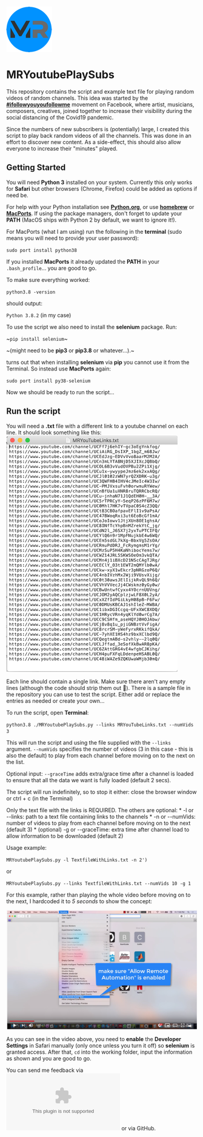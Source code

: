 ![](ImageForREADME/MRicon-40.png)

# MRYoutubePlaySubs
 
This repository contains the script and example text file for playing 
random videos of random channels. This idea was started by the **[\#ifollowyouyoufollowme](https://www.facebook.com/search/top/?q=%23ifollowyouyoufollowme&epa=SEARCH_BOX)**
movement on Facebook, where artist, musicians, composers, creatives, joined together
to increase their visibility during the social distancing of the Covid19 pandemic.

Since the numbers of new subscribers is (potentially) large, I created this script to
play back random videos of all the channels. This was done in an effort to discover new
content. As a side-effect, this should also allow everyone to increase their "minutes" played.

## Getting Started

You will need **Python 3** installed on your system. Currently this only works for **Safari** but other browsers (Chrome, Firefox) could be added as options if need be.

For help with your Python installation see **[Python.org](https://www.python.org)**, or use 
**[homebrew](https://brew.sh)** or **[MacPorts](https://www.macports.org)**. If using 
the package managers, don't forget to update your **PATH** (MacOS ships with Python 2 by default, we want to ignore it!). 

For MacPorts (what I am using) run the following in the **terminal** (sudo means you will need to provide your user password): 

`sudo port install python38`

If you installed **MacPorts** it already updated the **PATH** in your `.bash_profile`... you are good to go.

To make sure everything worked:

`python3.8 -version`

should output:

`Python 3.8.2` (in my case)

To use the script we also need to install the **selenium** package. Run:

~`pip install selenium`~

~(might need to be **pip3** or **pip3.8** or whatever...).~

turns out that when installing **selenium** via **pip** you cannot use it from the Terminal. So instead use **MacPorts** again:

`sudo port install py38-selenium`

Now we should be ready to run the script...


## Run the script

You will need a **.txt** file with a different link to a youtube channel on each line.
It should look something like this:
![](ImageForREADME/LinkFileExample.png)

Each line should contain a single link. Make sure there aren't any empty lines (although the code should strip them out 🤞).
There is a sample file in the repository you can use to test the script. Either add or replace the entries as needed or create your own... 


To run the script, open **Terminal**:

`python3.8 ./MRYoutubePlaySubs.py --links MRYouTubeLinks.txt --numVids 3`

This will run the script and using the file supplied with the `--links` argument. `--numVids` specifies the number of videos (3 in this case - this is also the default) to play from each channel before moving on to the next on the list. 

Optional input: `--graceTime` adds extra/grace time after a channel is loaded to ensure that all the data we want is fully loaded (default 2 secs).

The script will run indefinitely, so to stop it either:
         close the browser window
         or ctrl + c (in the Terminal)


Only the text file with the links is REQUIRED. The others are optional:
       * -l or --links: path to a text file containing links to the channels
       * -n or --numVids: number of videos to play from each channel before moving on to the next (default 3)
       * (optional) -g or --graceTime: extra time after channel load to allow information to be downloaded (default 2)
       
Usage example:        

`MRYoutubePlaySubs.py -l TextfileWithLinks.txt -n 2')`

or

`MRYoutubePlaySubs.py --links TextfileWithLinks.txt --numVids 10 -g 1`

For this example, rather than playing the whole video before moving on to the next, I hardcoded it to *5 seconds* to show the concept:

[![](ImageForREADME/Youtube_screen.png)](https://youtu.be/wpLir9pybTQ)

As you can see in the video above, you need to **enable** the **Developer Settings** in Safari manually (only once unless you turn it off) so **selenium** is granted access. After that, `cd` into the working folder, input the information as shown and you are good to go. 

You can send me feedback via ![](mailto:services@martin-ritter.com) or via GitHub.